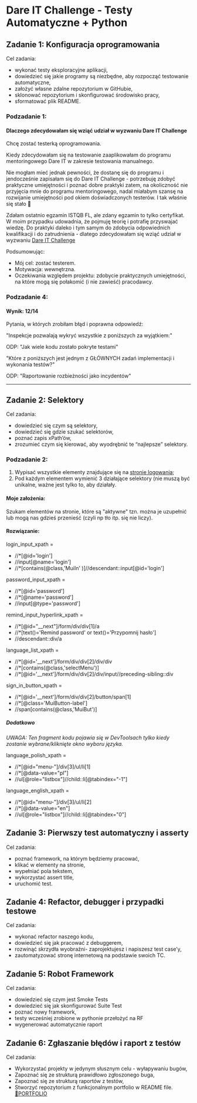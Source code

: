 # Dare IT Challenge - Testy Automatyczne + Python 
## Zadanie 1: Konfiguracja oprogramowania

Cel zadania:

* wykonać testy eksploracyjne aplikacji,
* dowiedzieć się jakie programy są niezbędne, aby rozpocząć testowanie automatyczne,
* założyć własne zdalne repozytorium w GitHubie,
* sklonować repozytorium i skonfigurować środowisko pracy,
* sformatować plik README. 


### Podzadanie 1:
#### Dlaczego zdecydowałam się wziąć udział w wyzwaniu Dare IT Challenge

Chcę zostać testerką oprogramowania. 

Kiedy zdecydowałam się na testowanie zaaplikowałam do programu mentoringowego Dare IT w zakresie testowania manualnego. 

Nie mogłam mieć jednak pewności, że dostanę się do programu i jendocześnie zapisałam się do Dare IT Challenge - potrzebuję zdobyć praktyczne umiejętności i poznać dobre praktyki zatem, na okoliczność nie przyjęcia mnie do programu mentoringowego, nadal miałabym szansę na rozwijanie umiejętności pod okiem doświadczonych testerów. I tak właśnie się stało 🙂

Zdałam ostatnio egzamin ISTQB FL, ale zdany egzamin to tylko certyfikat. W moim przypadku udowadnia, 
że pojmuję teorię i potrafię przyswajać wiedzę. 
Do praktyki daleko i tym samym do zdobycia odpowiednich kwalifikacji i do zatrudnienia - dlatego zdecydowałam się wziąć udział w wyzwaniu <a href="https://www.dareit.io/challenges/wstep-do-testow-automatycznych" >Dare IT Challenge</a>

Podsumowując:
- Mój cel: zostać testerem.
- Motywacja: wewnętrzna.
- Oczekiwania względem projektu: zdobycie praktycznych umiejętności, na które mogą się połakomić (i nie zawieść) pracodawcy.

### Podzadanie 4:

#### Wynik: 12/14

Pytania, w których zrobiłam błąd i poprawna odpowiedź:

"Inspekcje pozwalają wykryć wszystkie z poniższych za wyjątkiem:"

ODP: "Jak wiele kodu zostało pokryte testami"

"Które z poniższych jest jednym z GŁÓWNYCH zadań implementacji i wykonania testów?"

ODP: "Raportowanie rozbieżności jako incydentów"



***

## Zadanie 2: Selektory

Cel zadania:

* dowiedzieć się czym są selektory,
* dowiedzieć się gdzie szukać selektorów,
* poznać zapis xPath’ów, 
* zrozumieć czym się kierować, aby wyodrębnić te “najlepsze” selektory.


### Podzadanie 2:

1. Wypisać wszystkie elementy znajdujące się na [stronie logowania](https://scouts-test.futbolkolektyw.pl/en/login?redirected=true);
2. Pod każdym elementem wymienić 3 działające selektory (nie muszą być unikalne, ważne jest tylko to, aby działały.

#### Moje założenia:
Szukam elementów na stronie, które są "aktywne" tzn. można je uzupełnić lub mogą nas gdzieś przenieść
  (czyli np tło itp. się nie liczy).

#### Rozwiązanie:

login_input_xpath =

* //*[@id='login']
* //input[@name='login']
* //*[contains(@class,'MuiIn' )]//descendant::input[@id='login']

password_input_xpath =

* //*[@id='password']
* //*[@name='password']
* //input[@type='password']

remind_input_hyperlink_xpath =

* //*[@id="__next"]/form/div/div[1]/a
* //*[text()='Remind password' or text()='Przypomnij hasło']
* //descendant::div/a

language_list_xpath =
* //*[@id='__next']/form/div/div[2]/div/div
* //*[contains(@class,'selectMenu')]
* //*[@id='__next']/form/div/div[2]/div/input//preceding-sibling::div

sign_in_button_xpath =

* //*[@id='__next']/form/div/div[2]/button/span[1]
* //*[@class='MuiButton-label']
* //span[contains(@class,'MuiBut')]

##### Dodatkowo
_UWAGA: Ten fragment kodu 
pojawia się w DevToolsach tylko kiedy zostanie 
wybrane/kliknięte okno wyboru języka._


language_polish_xpath =

* //*[@id="menu-"]/div[3]/ul/li[1]
* //*[@data-value="pl"]
* //ul[@role="listbox"]//child::li[@tabindex="-1"]

language_english_xpath =
* //*[@id="menu-"]/div[3]/ul/li[2]
* //*[@data-value="en"]
* //ul[@role="listbox"]//child::li[@tabindex="0"]

## Zadanie 3: Pierwszy test automatyczny i asserty

Cel zadania:

* poznać framework, na którym będziemy pracować,
* klikać w elementy na stronie,
* wypełniać pola tekstem,
* wykorzystać assert title, 
* uruchomić test.

## Zadanie 4: Refactor, debugger i przypadki testowe

Cel zadania:

* wykonać refactor naszego kodu,  
* dowiedzieć się jak pracować z debuggerem,  
* rozwinąć skrzydła wyobraźni- zaprojektujesz i napiszesz test case’y,  
* zautomatyzować stronę internetową na podstawie swoich TC.


## Zadanie 5: Robot Framework

Cel zadania:

* dowiedzieć się czym jest Smoke Tests  
* dowiedzieć się jak skonfigurować Suite Test  
* poznać nowy framework,
* testy wcześniej zrobione w pythonie przełożyć na RF
* wygenerować automatycznie raport



## Zadanie 6: Zgłaszanie błędów i raport z testów

Cel zadania:

* Wykorzystać projekty w jedynym słusznym celu - wyłapywaniu bugów,  
* Zapoznać się ze strukturą prawidłowo zgłoszonego buga,  
* Zapoznać się ze strukturą raportów z testów,
* Stworzyć repozytorium z funkcjonalnym portfolio w README file. <a href="https://github.com/AldonaPiet/Portfolio">🔗PORTFOLIO</a>



